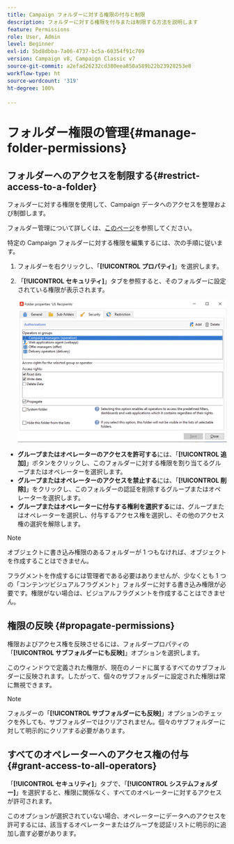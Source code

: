 ```yaml
---
title: Campaign フォルダーに対する権限の付与と制限
description: フォルダーに対する権限を付与または制限する方法を説明します
feature: Permissions
role: User, Admin
level: Beginner
exl-id: 5bd8dbba-7a06-4737-bc5a-60354f91c709
version: Campaign v8, Campaign Classic v7
source-git-commit: a2efad26232cd380eea850a589b22b23928253e8
workflow-type: ht
source-wordcount: '319'
ht-degree: 100%

---
```


# フォルダー権限の管理{#manage-folder-permissions}

## フォルダーへのアクセスを制限する{#restrict-access-to-a-folder}

フォルダーに対する権限を使用して、Campaign データへのアクセスを整理および制御します。

フォルダー管理について詳しくは、[このページ](../audiences/folders-and-views.md)を参照してください。

特定の Campaign フォルダーに対する権限を編集するには、次の手順に従います。

1. フォルダーを右クリックし、「**[!UICONTROL プロパティ]**」を選択します。
1. 「**[!UICONTROL セキュリティ]**」タブを参照すると、そのフォルダーに設定されている権限が表示されます。

   ![](assets/folder-permissions.png)

* **グループまたはオペレーターのアクセスを許可する**&#x200B;には、「**[!UICONTROL 追加]**」ボタンをクリックし、このフォルダーに対する権限を割り当てるグループまたはオペレーターを選択します。
* **グループまたはオペレーターのアクセスを禁止する**&#x200B;には、「**[!UICONTROL 削除]**」をクリックし、このフォルダーの認証を削除するグループまたはオペレーターを選択します。
* **グループまたはオペレーターに付与する権利を選択する**&#x200B;には、グループまたはオペレーターを選択し、付与するアクセス権を選択し、その他のアクセス権の選択を解除します。

>[!NOTE]
>
>オブジェクトに書き込み権限のあるフォルダーが 1 つもなければ、オブジェクトを作成することはできません。
>
>フラグメントを作成するには管理者である必要はありませんが、少なくとも 1 つの「コンテンツビジュアルフラグメント」フォルダーに対する書き込み権限が必要です。権限がない場合は、ビジュアルフラグメントを作成することはできません。

## 権限の反映 {#propagate-permissions}

権限およびアクセス権を反映させるには、フォルダープロパティの「**[!UICONTROL サブフォルダーにも反映]**」オプションを選択します。

このウィンドウで定義された権限が、現在のノードに属するすべてのサブフォルダーに反映されます。したがって、個々のサブフォルダーに設定された権限は常に無視できます。

>[!NOTE]
>
>フォルダーの「**[!UICONTROL サブフォルダーにも反映]**」オプションのチェックを外しても、サブフォルダーではクリアされません。個々のサブフォルダーに対して明示的にクリアする必要があります。

## すべてのオペレーターへのアクセス権の付与 {#grant-access-to-all-operators}

「**[!UICONTROL セキュリティ]**」タブで、「**[!UICONTROL システムフォルダー]**」を選択すると、権限に関係なく、すべてのオペレーターに対するアクセスが許可されます。

このオプションが選択されていない場合、オペレーターにデータへのアクセスを許可するには、該当するオペレーターまたはグループを認証リストに明示的に追加し直す必要があります。
